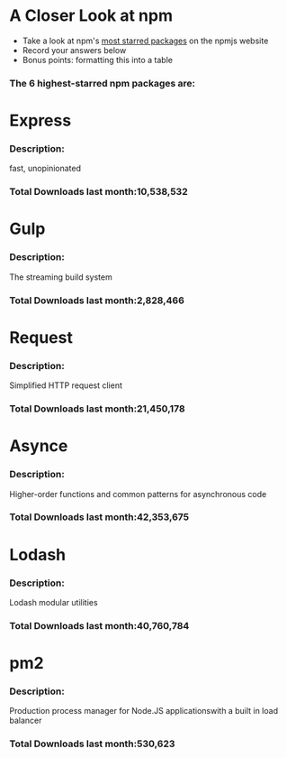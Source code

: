 # A Closer Look at npm
- Take a look at npm's [most starred packages](https://www.npmjs.com/browse/star) on the npmjs website
- Record your answers below
- Bonus points: formatting this into a table

### The 6 highest-starred npm packages are:

# Express

### Description:
fast, unopinionated

### Total Downloads last month:10,538,532

# Gulp

### Description:
The streaming build system

### Total Downloads last month:2,828,466

# Request

### Description:
Simplified HTTP request client

### Total Downloads last month:21,450,178

# Asynce

### Description:
Higher-order functions and common patterns for asynchronous code

### Total Downloads last month:42,353,675

# Lodash

### Description:
Lodash modular utilities

### Total Downloads last month:40,760,784
# pm2

### Description:
Production process manager for Node.JS applicationswith a built in load balancer

### Total Downloads last month:530,623
